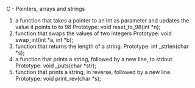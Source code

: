 C - Pointers, arrays and strings
1. a function that takes a pointer to an int as parameter and updates the value it
points to to 98
Prototype: void reset_to_98(int *n);
2. function that swaps the values of two integers
Prototype: void swap_int(int *a, int *b);
3.  function that returns the length of a string.
Prototype: int _strlen(char *s);
4. a function that prints a string, followed by a new line, to stdout.
Prototype: void _puts(char *str);
5. function that prints a string, in reverse, followed by a new line.
Prototype: void print_rev(char *s);